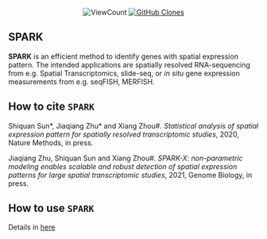 <p align="center">
    <img alt="ViewCount" src="https://views.whatilearened.today/views/github/xzhoulab/SPARK.svg">
    <a href='https://github.com/MShawon/github-clone-count-badge'><img alt='GitHub Clones' src='https://img.shields.io/badge/dynamic/json?color=success&label=Clone&query=count&url=https://gist.githubusercontent.com/jakezhusph/d70a18b082209a7af67e5d3b65c71d36/raw/clone.json&logo=github'></a>
</p>
  
## SPARK

**SPARK** is an efficient method to identify genes with spatial expression pattern. 
The intended applications are spatially resolved RNA-sequencing from e.g.
Spatial Transcriptomics, slide-seq, or *in situ* gene expression measurements from
e.g. seqFISH, MERFISH.

How to cite `SPARK`
-------------------
Shiquan Sun*, Jiaqiang Zhu* and Xiang Zhou#. *Statistical analysis of spatial expression pattern for spatially resolved transcriptomic studies*, 2020, Nature Methods, in press. 

Jiaqiang Zhu, Shiquan Sun and Xiang Zhou#. *SPARK-X: non-parametric modeling enables scalable and robust detection of spatial expression patterns for large spatial transcriptomic studies*, 2021, Genome Biology, in press.

How to use `SPARK`
-------------------
Details in [here](https://xzhoulab.github.io/SPARK/)
